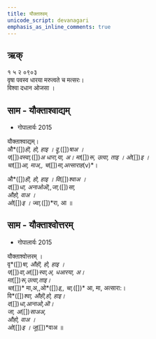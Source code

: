 ```yaml
---
title: यौक्ताश्वम्
unicode_script: devanagari  
emphasis_as_inline_comments: true
---   
```


## ऋक्

१ ५ २ ०९०३   
वृषा पवस्व धारया मरुत्वते च मत्सरः।  
विश्वा दधान ओजसा  ।

## साम - यौक्ताश्वाद्यम्
- गोपालार्यः 2015  
<div class="audioEmbed" src="https://archive
.org/download/jaiminIya-sAma-gAna-paravastu-tradition-gopAla-2015/yauktAshvAdyam.mp3"></div>

यौक्ताश्वाद्यम्।  
औ*([])*हॊ, हो, हाइ । वॄ,*([])*षाअ ।  
प*([])*वस्वा,*([])*अ धारा,या, अ।
मा*([])*रू, उत्वा, ताइ ।  ओ*([])*इ ।  
चा*([])*आ, माअ,, च*([])*मा,अत्साराह*(v)*।  

औ*([])*हॊ, हो, हाइ ।  वि*([])*श्वाअ ।  
द*([])*धा, अनाओऒ,,जा,*([])*सा,  
औहो, वाअ ।  
ओ*([])*इ । ज्वा,*([])*रा, आ ॥

## साम - यौक्ताश्वोत्तरम्
- गोपालार्यः 2015  
<div class="audioEmbed" src="https://archive
.org/download/jaiminIya-sAma-gAna-paravastu-tradition-gopAla-2015/yauktAshvottaram.mp3"></div>

यौक्ताश्वोत्तरम् ।  
वृ*([])*षा, औहॊ, हो, हाइ ।  
प*([])*वा,अ*([])*स्वा,अ,  धआरया, अ।  
मा*([])*रू,उत्वा,ताइ।  
चा*([])* मा,अ,,ओ*([])*इ,, चा,*([])* आ, मा, अत्सारा:।  
वि*([])*श्वा, औहॊ,हो, हाइ।  
द*([])*धा,आनाओ,ऒ।  
जा, अ*([])*साअअ,  
औहो, वाअ ।  
ओ*([])*इ । जू*([])*वाअ  ॥
